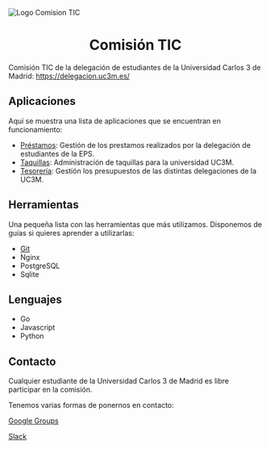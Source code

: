 ![Logo Comision TIC](/home/vinagrero/Documents/Tic/ComisionTIC/Assets/logo_tic.png)

<h1 align="center">Comisión TIC</h1>

Comisión TIC de la delegación de estudiantes de la Universidad Carlos 3 de Madrid: https://delegacion.uc3m.es/ 

## Aplicaciones

Aquí se muestra una lista de aplicaciones que se encuentran en funcionamiento:

- [Préstamos](https://github.com/DelegacionUC3M/prestamos): Gestión de los prestamos realizados por la delegación de estudiantes de la EPS.
- [Taquillas](https://github.com/DelegacionUC3M/prestamos): Administración de taquillas para la universidad UC3M.
- [Tesorería](https://github.com/DelegacionUC3M/tesoreria): Gestión los presupuestos de las distintas delegaciones de la UC3M.

## Herramientas

Una pequeña lista con las herramientas que más utilizamos. Disponemos de guías si quieres aprender a utilizarlas:

- [Git](Herramientas/Git)
- Nginx
- PostgreSQL
- Sqlite

## Lenguajes

- Go
- Javascript
- Python

## Contacto

Cualquier estudiante de la Universidad Carlos 3 de Madrid es libre participar en la comisión.

Tenemos varias formas de ponernos en contacto:

[Google Groups](https://groups.google.com/forum/#!forum/comisionhalconmilenario)

[Slack](https://join.slack.com/t/tichalconmilenario/shared_invite/enQtMzAzOTE0NjI5ODYxLWY5OTgwNzUyZDI4MmRjZGNjYzdmMzQ0OTI4YzM3N2Q4Y2UyZGM0NDI3MWRlZGZlZGZjZDNiZjRmODc0YzNjNTE)
